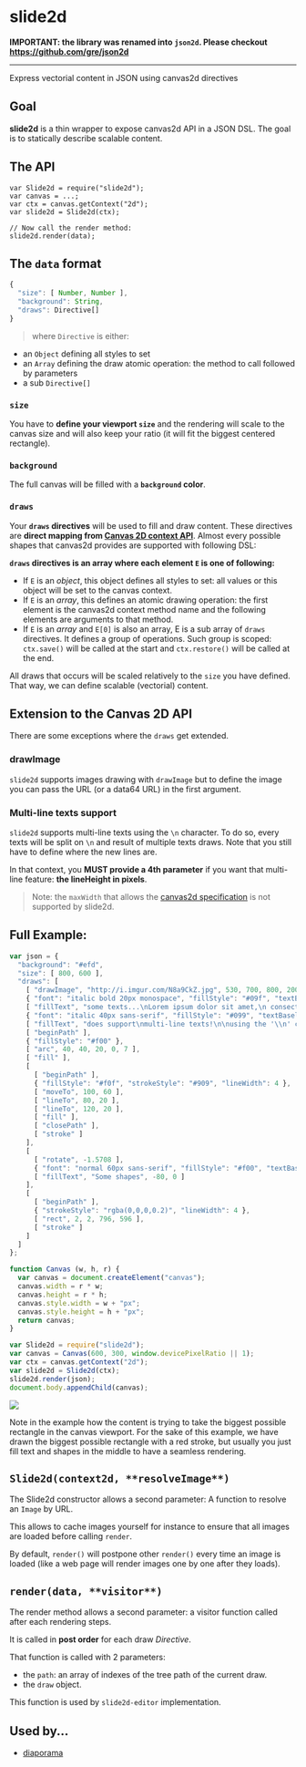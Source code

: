 slide2d
=======

**IMPORTANT: the library was renamed into `json2d`. Please checkout https://github.com/gre/json2d**

---

Express vectorial content in JSON using canvas2d directives

## Goal

**slide2d** is a thin wrapper to expose canvas2d API in a JSON DSL.
The goal is to statically describe scalable content.

## The API

```
var Slide2d = require("slide2d");
var canvas = ...;
var ctx = canvas.getContext("2d");
var slide2d = Slide2d(ctx);

// Now call the render method:
slide2d.render(data);
```

## The `data` format

```js
{
  "size": [ Number, Number ],
  "background": String,
  "draws": Directive[]
}
```

> where `Directive` is either:
- an `Object` defining all styles to set
- an `Array` defining the draw atomic operation: the method to call followed by parameters
- a sub `Directive[]`

### `size`

You have to **define your viewport `size`** and the rendering will scale to the canvas size and will also keep your ratio (it will fit the biggest centered rectangle).

### `background`

The full canvas will be filled with a **`background` color**.

### `draws`

Your **`draws` directives** will be used to fill and draw content. These directives are **direct mapping from [Canvas 2D context API](http://www.w3.org/TR/2dcontext/)**. Almost every possible shapes that canvas2d provides are supported with following DSL:

**`draws` directives is an array where each element `E` is one of following:**
- If `E` is an *object*, this object defines all styles to set: all values or this object will be set to the canvas context.
- If `E` is an *array*, this defines an atomic drawing operation: the first element is the canvas2d context method name and the following elements are arguments to that method.
- If `E` is an *array* and `E[0]` is also an array, E is a sub array of `draws` directives. It defines a group of operations. Such group is scoped: `ctx.save()` will be called at the start and `ctx.restore()` will be called at the end.

All draws that occurs will be scaled relatively to the `size` you have defined. That way, we can define scalable (vectorial) content.

## Extension to the Canvas 2D API

There are some exceptions where the `draws` get extended.

### drawImage

`slide2d` supports images drawing with `drawImage` but to define the image you can pass the URL (or a data64 URL) in the first argument.

### Multi-line texts support

`slide2d` supports multi-line texts using the `\n` character.
To do so, every texts will be split on `\n` and result of multiple texts draws.
Note that you still have to define where the new lines are.

In that context, you
**MUST provide a 4th parameter** if you want that multi-line feature: **the lineHeight in pixels**.

> Note: the `maxWidth` that allows the [canvas2d specification](http://www.w3.org/TR/2dcontext/#drawing-text-to-the-canvas) is not supported by slide2d.

## Full Example:

```js
var json = {
  "background": "#efd",
  "size": [ 800, 600 ],
  "draws": [
    [ "drawImage", "http://i.imgur.com/N8a9CkZ.jpg", 530, 700, 800, 200, 0, 400, 800, 200 ],
    { "font": "italic bold 20px monospace", "fillStyle": "#09f", "textBaseline": "top", "textAlign": "right" },
    [ "fillText", "some texts...\nLorem ipsum dolor sit amet,\n consectetur adipiscing elit,\n sed do eiusmod tempor incididunt ut labore\net dolore magna aliqua.", 780, 10, 20 ],
    { "font": "italic 40px sans-serif", "fillStyle": "#099", "textBaseline": "middle", "textAlign": "center" },
    [ "fillText", "does support\nmulti-line texts!\n\nusing the '\\n' character.\n\nand also supports images :)", 400, 200, 48],
    [ "beginPath" ],
    { "fillStyle": "#f00" },
    [ "arc", 40, 40, 20, 0, 7 ],
    [ "fill" ],
    [
      [ "beginPath" ],
      { "fillStyle": "#f0f", "strokeStyle": "#909", "lineWidth": 4 },
      [ "moveTo", 100, 60 ],
      [ "lineTo", 80, 20 ],
      [ "lineTo", 120, 20 ],
      [ "fill" ],
      [ "closePath" ],
      [ "stroke" ]
    ],
    [
      [ "rotate", -1.5708 ],
      { "font": "normal 60px sans-serif", "fillStyle": "#f00", "textBaseline": "top", "textAlign": "right" },
      [ "fillText", "Some shapes", -80, 0 ]
    ],
    [
      [ "beginPath" ],
      { "strokeStyle": "rgba(0,0,0,0.2)", "lineWidth": 4 },
      [ "rect", 2, 2, 796, 596 ],
      [ "stroke" ]
    ]
  ]
};

function Canvas (w, h, r) {
  var canvas = document.createElement("canvas");
  canvas.width = r * w;
  canvas.height = r * h;
  canvas.style.width = w + "px";
  canvas.style.height = h + "px";
  return canvas;
}

var Slide2d = require("slide2d");
var canvas = Canvas(600, 300, window.devicePixelRatio || 1);
var ctx = canvas.getContext("2d");
var slide2d = Slide2d(ctx);
slide2d.render(json);
document.body.appendChild(canvas);
```

![](http://i.imgur.com/hAPUzTb.png)

Note in the example how the content is trying to take the biggest possible rectangle in the canvas viewport. For the sake of this example, we have drawn the biggest possible rectangle with a red stroke, but usually you just fill text and shapes in the middle to have a seamless rendering.

## `Slide2d(context2d, **resolveImage**)`

The Slide2d constructor allows a second parameter:
A function to resolve an `Image` by URL.

This allows to cache images yourself for instance
to ensure that all images are loaded before calling `render`.

By default, `render()` will postpone other `render()` every time an image is loaded
(like a web page will render images one by one after they loads).

## `render(data, **visitor**)`

The render method allows a second parameter:
a visitor function called after each rendering steps.

It is called in **post order** for each draw *Directive*.

That function is called with 2 parameters:
- the `path`: an array of indexes of the tree path of the current draw.
- the `draw` object.

This function is used by `slide2d-editor` implementation.

## Used by...

- [diaporama](https://github.com/gre/diaporama/)
